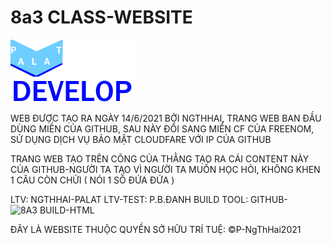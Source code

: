 # 8a3 CLASS-WEBSITE
﻿![alt text](https://github.com/NguyenThanhHai-palat/8a3class/raw/main/data/palat-dev.png "DEV-PALAT")



WEB ĐƯỢC TẠO RA NGÀY 14/6/2021 BỞI NGTHHAI, TRANG WEB BAN ĐẦU DÙNG MIỀN CỦA GITHUB, SAU NÀY ĐỔI SANG MIỀN CF CỦA FREENOM, SỬ DỤNG DỊCH VỤ BẢO MẬT CLOUDFARE VỚI IP CỦA GITHUB

TRANG WEB TẠO TRÊN CÔNG CỦA THẰNG TẠO RA CÁI CONTENT NÀY CỦA GITHUB-NGƯỜI TA TẠO VÌ NGƯỜI TA MUỐN HỌC HỎI, KHÔNG KHEN 1 CÂU CÒN CHỬI ( NÓI 1 SỐ ĐỨA ĐỨA )

LTV: NGTHHAI-PALAT
LTV-TEST: P.B.ĐANH
BUILD TOOL: GITHUB-![8A3 BUILD-HTML](https://build.8a3thsp.cf)       





ĐÂY LÀ WEBSITE THUỘC QUYỀN SỞ HỮU TRÍ TUỆ: ©P-NgThHai2021

